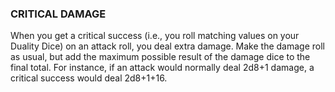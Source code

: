 ### CRITICAL DAMAGE
When you get a critical success (i.e., you roll matching values on your Duality Dice) on an attack roll, you deal extra damage. Make the damage roll as usual, but add the maximum possible result of the damage dice to the final total. For instance, if an attack would normally deal 2d8+1 damage, a critical success would deal 2d8+1+16.  